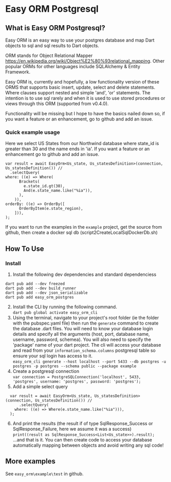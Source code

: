 # Easy ORM Postgresql

## What is Easy ORM Postgresql?
Easy ORM is an easy way to use your postgres database and map Dart objects to sql and sql results to Dart objects.  

ORM stands for Object Relational Mapper https://en.wikipedia.org/wiki/Object%E2%80%93relational_mapping.  Other popular ORMs for other languages include SQLAlchemy & Entity Framework.  

Easy ORM is, currently and hopefully, a low functionality version of these ORMS that supports basic insert, update, select and delete statements.  Where clauses support nested and simple 'and', 'or' statements.  The intention is to use sql rarely and when it is used to use stored procedures or views through this ORM (supported from v0.4.0).

Functionality will be missing but I hope to have the basics nailed down so, if you want a feature or an enhancement, go to github and add an issue.

### Quick example usage
Here we select US States from our Northwind database where state_id is greater than 30 and the name ends in 'ia'.  If you want a feature or an enhancement go to github and add an issue.
```
var result = await EasyOrm<Us_state, Us_statesDefinition>(connection, Us_statesDefinition()) //
  .selectQuery(
where: ((e) => Where(
      Brackets(
        e.state_id.gt(30),
        And(e.state_name.like("%ia")),
      ),
    )),
orderBy: ((e) => OrderBy([
      OrderByItem(e.state_region),
    ])),
);
```

If you want to run the examples in the `example` project, get the source from github, then create a docker sql db (script2CreateLocalSqlDockerDb.sh) 

## How To Use
### Install
1. Install the following dev dependencies and standard dependenciess
```
dart pub add --dev freezed
dart pub add --dev build_runner
dart pub add --dev json_serializable
dart pub add easy_orm_postgres
```
2. Install the CLI by running the following command.  
`dart pub global activate easy_orm_cli`
3. Using the terminal, navigate to your project's root folder (ie the folder with the pubspec.yaml file) then run the `generate` command to create the database .dart files.  You will need to know your database login details and specify all the arguments (host, port, database name, username, password, schemea).  You will also need to specify the 'package' name of your dart project.  The cli will access your database and read from your `information_schema.columns` postgresql table so ensure your sql login has access to it.   
`easy_orm_cli generate --host localhost --port 5433 --db postgres -u postgres -p postgres --schema public --package example`
4. Create a postgresql connection   
`var connection = PostgreSQLConnection('localhost', 5433, 'postgres', username: 'postgres', password: 'postgres');`
5. Add a simple select query
```
  var result = await EasyOrm<Us_state, Us_statesDefinition>(connection, Us_statesDefinition()) //
      .selectQuery(
    where: ((e) => Where(e.state_name.like("%ia"))),
  );
```
6. And print the results (the result if of type SqlResponse_Success or SqlResponse_Failure, here we assume it was a success)   
`print((result as SqlResponse_Success<List<Us_state>>).result);`   
...and that is it.  You can then create code to access your database automatically mapping between objects and avoid
writing any sql code!

## More examples
See `easy_orm\example\test` in github.
